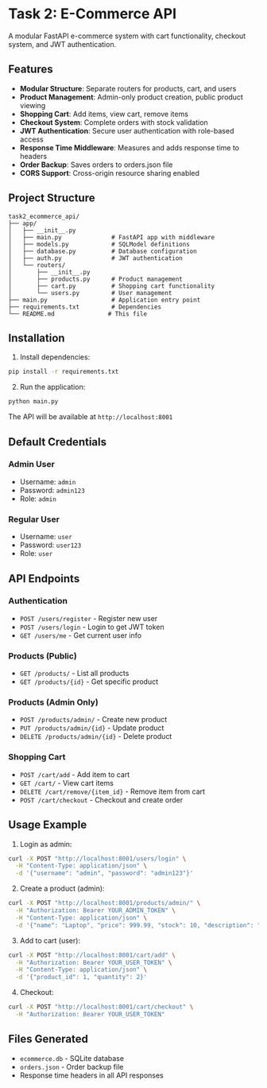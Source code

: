 # Task 2: E-Commerce API

A modular FastAPI e-commerce system with cart functionality, checkout system, and JWT authentication.

## Features

- **Modular Structure**: Separate routers for products, cart, and users
- **Product Management**: Admin-only product creation, public product viewing
- **Shopping Cart**: Add items, view cart, remove items
- **Checkout System**: Complete orders with stock validation
- **JWT Authentication**: Secure user authentication with role-based access
- **Response Time Middleware**: Measures and adds response time to headers
- **Order Backup**: Saves orders to orders.json file
- **CORS Support**: Cross-origin resource sharing enabled

## Project Structure

```
task2_ecommerce_api/
├── app/
│   ├── __init__.py
│   ├── main.py              # FastAPI app with middleware
│   ├── models.py            # SQLModel definitions
│   ├── database.py          # Database configuration
│   ├── auth.py              # JWT authentication
│   └── routers/
│       ├── __init__.py
│       ├── products.py      # Product management
│       ├── cart.py          # Shopping cart functionality
│       └── users.py         # User management
├── main.py                  # Application entry point
├── requirements.txt         # Dependencies
└── README.md               # This file
```

## Installation

1. Install dependencies:
```bash
pip install -r requirements.txt
```

2. Run the application:
```bash
python main.py
```

The API will be available at `http://localhost:8001`

## Default Credentials

### Admin User
- Username: `admin`
- Password: `admin123`
- Role: `admin`

### Regular User
- Username: `user`
- Password: `user123`
- Role: `user`

## API Endpoints

### Authentication
- `POST /users/register` - Register new user
- `POST /users/login` - Login to get JWT token
- `GET /users/me` - Get current user info

### Products (Public)
- `GET /products/` - List all products
- `GET /products/{id}` - Get specific product

### Products (Admin Only)
- `POST /products/admin/` - Create new product
- `PUT /products/admin/{id}` - Update product
- `DELETE /products/admin/{id}` - Delete product

### Shopping Cart
- `POST /cart/add` - Add item to cart
- `GET /cart/` - View cart items
- `DELETE /cart/remove/{item_id}` - Remove item from cart
- `POST /cart/checkout` - Checkout and create order

## Usage Example

1. Login as admin:
```bash
curl -X POST "http://localhost:8001/users/login" \
  -H "Content-Type: application/json" \
  -d '{"username": "admin", "password": "admin123"}'
```

2. Create a product (admin):
```bash
curl -X POST "http://localhost:8001/products/admin/" \
  -H "Authorization: Bearer YOUR_ADMIN_TOKEN" \
  -H "Content-Type: application/json" \
  -d '{"name": "Laptop", "price": 999.99, "stock": 10, "description": "High-end laptop"}'
```

3. Add to cart (user):
```bash
curl -X POST "http://localhost:8001/cart/add" \
  -H "Authorization: Bearer YOUR_USER_TOKEN" \
  -H "Content-Type: application/json" \
  -d '{"product_id": 1, "quantity": 2}'
```

4. Checkout:
```bash
curl -X POST "http://localhost:8001/cart/checkout" \
  -H "Authorization: Bearer YOUR_USER_TOKEN"
```

## Files Generated

- `ecommerce.db` - SQLite database
- `orders.json` - Order backup file
- Response time headers in all API responses
